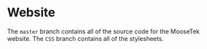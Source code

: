 # Website
The `master` branch contains all of the source code for the MooseTek website. The  `CSS` branch contains all of the stylesheets.

